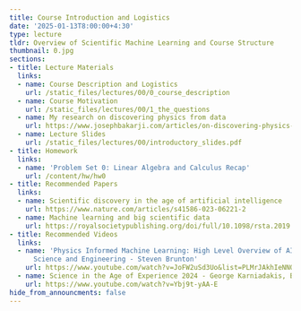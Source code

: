 ```yaml
---
title: Course Introduction and Logistics
date: '2025-01-13T8:00:00+4:30'
type: lecture
tldr: Overview of Scientific Machine Learning and Course Structure
thumbnail: 0.jpg
sections:
- title: Lecture Materials
  links:
  - name: Course Description and Logistics
    url: /static_files/lectures/00/0_course_description
  - name: Course Motivation
    url: /static_files/lectures/00/1_the_questions
  - name: My research on discovering physics from data
    url: https://www.josephbakarji.com/articles/on-discovering-physics-from-data
  - name: Lecture Slides
    url: /static_files/lectures/00/introductory_slides.pdf
- title: Homework
  links:
  - name: 'Problem Set 0: Linear Algebra and Calculus Recap'
    url: /content/hw/hw0
- title: Recommended Papers
  links:
  - name: Scientific discovery in the age of artificial intelligence
    url: https://www.nature.com/articles/s41586-023-06221-2
  - name: Machine learning and big scientific data
    url: https://royalsocietypublishing.org/doi/full/10.1098/rsta.2019.0054
- title: Recommended Videos
  links:
  - name: 'Physics Informed Machine Learning: High Level Overview of AI and ML in
      Science and Engineering - Steven Brunton'
    url: https://www.youtube.com/watch?v=JoFW2uSd3Uo&list=PLMrJAkhIeNNQ0BaKuBKY43k4xMo6NSbBa&ab_channel=SteveBrunton
  - name: Science in the Age of Experience 2024 - George Karniadakis, Brown University
    url: https://www.youtube.com/watch?v=Ybj9t-yAA-E
hide_from_announcments: false
---
```

